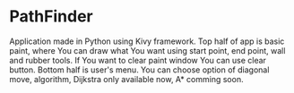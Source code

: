# PathFinder

Application made in Python using Kivy framework. Top half of app is basic paint, where You can draw what You want using start point, end point, wall and rubber tools.
If You want to clear paint window You can use clear button. Bottom half is user's menu. You can choose option of diagonal move, algorithm, Dijkstra only available now, A* comming soon.
